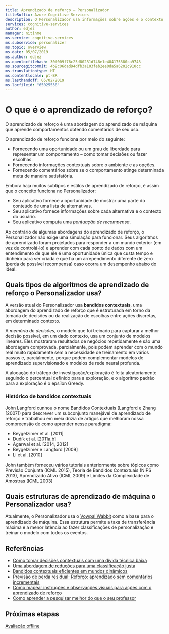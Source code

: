 ```yaml
---
title: Aprendizado de reforço – Personalizador
titleSuffix: Azure Cognitive Services
description: O Personalizador usa informações sobre ações e o contexto atual para oferecer melhores sugestões de classificação. As informações sobre essas ações e o contexto são atributos ou propriedades que são conhecidos como recursos.
services: cognitive-services
author: edjez
manager: nitinme
ms.service: cognitive-services
ms.subservice: personalizer
ms.topic: overview
ms.date: 05/07/2019
ms.author: edjez
ms.openlocfilehash: 30f009f76c25d80281d748e1e484175380ca9743
ms.sourcegitcommit: 4b9c06dad94dfb3a103feb2ee0da5a6202c910cc
ms.translationtype: HT
ms.contentlocale: pt-BR
ms.lasthandoff: 05/02/2019
ms.locfileid: "65025538"
---
```

# <a name="what-is-reinforcement-learning"></a>O que é o aprendizado de reforço?


O aprendizado de reforço é uma abordagem do aprendizado de máquina que aprende comportamentos obtendo comentários de seu uso.
 
O aprendizado de reforço funciona por meio do seguinte:

* Fornecendo uma oportunidade ou um grau de liberdade para representar um comportamento – como tomar decisões ou fazer escolhas.
* Fornecendo informações contextuais sobre o ambiente e as opções.
* Fornecendo comentários sobre se o comportamento atinge determinada meta de maneira satisfatória.

Embora haja muitos subtipos e estilos de aprendizado de reforço, é assim que o conceito funciona no Personalizador:

* Seu aplicativo fornece a oportunidade de mostrar uma parte do conteúdo de uma lista de alternativas.
* Seu aplicativo fornece informações sobre cada alternativa e o contexto do usuário.
* Seu aplicativo computa uma _pontuação de recompensa_.

Ao contrário de algumas abordagens do aprendizado de reforço, o Personalizador não exige uma simulação para funcionar. Seus algoritmos de aprendizado foram projetados para responder a um mundo exterior (em vez de controlá-lo) e aprender com cada ponto de dados com um entendimento de que ele é uma oportunidade única que custa tempo e dinheiro para ser criada e que há um arrependimento diferente de zero (perda de possível recompensa) caso ocorra um desempenho abaixo do ideal.

## <a name="what-type-of-reinforcement-learning-algorithms-does-personalizer-use"></a>Quais tipos de algoritmos de aprendizado de reforço o Personalizador usa?

A versão atual do Personalizador usa **bandidos contextuais**, uma abordagem do aprendizado de reforço que é estruturada em torno da tomada de decisões ou da realização de escolhas entre ações discretas, em determinado contexto.

A _memória de decisões_, o modelo que foi treinado para capturar a melhor decisão possível, em um dado contexto, usa um conjunto de modelos lineares. Eles mostraram resultados de negócios repetidamente e são uma abordagem comprovada, parcialmente, pois podem aprender com o mundo real muito rapidamente sem a necessidade de treinamento em vários passos e, parcialmente, porque podem complementar modelos de aprendizado supervisionado e modelos de rede neural profunda.

A alocação do tráfego de investigação/exploração é feita aleatoriamente seguindo o percentual definido para a exploração, e o algoritmo padrão para a exploração é o epsílon Greedy.

### <a name="history-of-contextual-bandits"></a>Histórico de bandidos contextuais

John Langford cunhou o nome Bandidos Contextuais (Langford e Zhang [2007]) para descrever um subconjunto manejável de aprendizado de reforço e trabalhou em meia dúzia de artigos que melhoram nossa compreensão de como aprender nesse paradigma:

* Beygelzimer et al. [2011]
* Dudík et al. [2011a,b]
* Agarwal et al. [2014, 2012]
* Beygelzimer e Langford [2009]
* Li et al. [2010]

John também forneceu vários tutoriais anteriormente sobre tópicos como Previsão Conjunta (ICML 2015), Teoria de Bandidos Contextuais (NIPS 2013), Aprendizado Ativo (ICML 2009) e Limites da Complexidade de Amostras (ICML 2003)

## <a name="what-machine-learning-frameworks-does-personalizer-use"></a>Quais estruturas de aprendizado de máquina o Personalizador usa?

Atualmente, o Personalizador usa o [Vowpal Wabbit](https://github.com/VowpalWabbit/vowpal_wabbit/wiki) como a base para o aprendizado de máquina. Essa estrutura permite a taxa de transferência máxima e a menor latência ao fazer classificações de personalização e treinar o modelo com todos os eventos.

## <a name="references"></a>Referências

* [Como tomar decisões contextuais com uma dívida técnica baixa](https://arxiv.org/abs/1606.03966)
* [Uma abordagem de reduções para uma classificação justa](https://arxiv.org/abs/1803.02453)
* [Bandidos contextuais eficientes em mundos dinâmicos](https://arxiv.org/abs/1708.01799ds)
* [Previsão de perda residual: Reforço: aprendizado sem comentários incrementais](https://openreview.net/pdf?id=HJNMYceCW)
* [Como mapear instruções e observações visuais para ações com o aprendizado de reforço](https://arxiv.org/abs/1704.08795)
* [Como aprender a pesquisar melhor do que o seu professor](https://arxiv.org/abs/1502.02206)

## <a name="next-steps"></a>Próximas etapas

[Avaliação offline](concepts-offline-evaluation.md) 